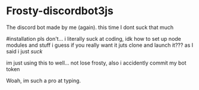 # Frosty-discordbot3js
The discord bot made by me (again). this time I dont suck that much

#installation
pls don't... i literally suck at coding, idk how to set up node modules and stuff i guess if you really want it juts clone and launch it???
as I said i just *suck*

im just using this to well... not lose frosty, also i accidently commit my bot token

Woah, im such a pro at typing.
